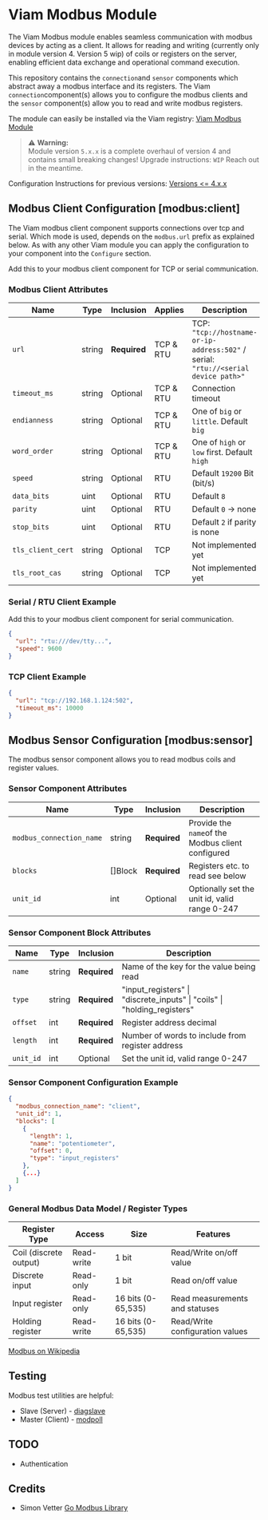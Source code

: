 # Viam Modbus Module

The Viam Modbus module enables seamless communication with modbus devices by acting as a client.
It allows for reading and writing (currently only in module version 4. Version 5 wip) of coils or registers on the server, enabling efficient data exchange and operational command execution.

This repository contains the `connection`and `sensor` components which abstract away a modbus interface and its registers.
The Viam `connection`component(s) allows you to configure the modbus clients and the `sensor` component(s) allow you to read and write modbus registers.

The module can easily be installed via the Viam registry:
[Viam Modbus Module](https://app.viam.com/module/viam-soleng/viam-modbus)

> ⚠️ **Warning:**  
> Module version `5.x.x` is a complete overhaul of version 4 and contains small breaking changes!
> Upgrade instructions: `WIP` Reach out in the meantime.

Configuration Instructions for previous versions: [Versions <= 4.x.x](https://github.com/viam-soleng/viam-modbus/tree/1b4d2b5eff74fc4ae759ce06350f41a52aae1044)

## Modbus Client Configuration [modbus:client]

The Viam modbus client component supports connections over tcp and serial. Which mode is used, depends on the `modbus.url` prefix as explained below.
As with any other Viam module you can apply the configuration to your component into the `Configure` section.

Add this to your modbus client component for TCP or serial communication.

### Modbus Client Attributes

| Name              | Type   | Inclusion    | Applies   | Description                                                                        |
| ----------------- | ------ | ------------ | --------- | ---------------------------------------------------------------------------------- |
| `url`             | string | **Required** | TCP & RTU | TCP: `"tcp://hostname-or-ip-address:502"` / serial: `"rtu://<serial device path>"` |
| `timeout_ms`      | string | Optional     | TCP & RTU | Connection timeout                                                                 |
| `endianness`      | string | Optional     | TCP & RTU | One of `big` or `little`. Default `big`                                            |
| `word_order`      | string | Optional     | TCP & RTU | One of `high` or `low` first. Default `high`                                       |
| `speed`           | string | Optional     | RTU       | Default `19200` Bit (bit/s)                                                        |
| `data_bits`       | uint   | Optional     | RTU       | Default `8`                                                                        |
| `parity`          | uint   | Optional     | RTU       | Default `0` -> none                                                                |
| `stop_bits`       | uint   | Optional     | RTU       | Default `2` if parity is none                                                      |
| `tls_client_cert` | string | Optional     | TCP       | Not implemented yet                                                                |
| `tls_root_cas`    | string | Optional     | TCP       | Not implemented yet                                                                |

### Serial / RTU Client Example

Add this to your modbus client component for serial communication.

```json
{
  "url": "rtu:///dev/tty...",
  "speed": 9600
}
```

### TCP Client Example

```json
{
  "url": "tcp://192.168.1.124:502",
  "timeout_ms": 10000
}
```

## Modbus Sensor Configuration [modbus:sensor]

The modbus sensor component allows you to read modbus coils and register values.

### Sensor Component Attributes

| Name                     | Type    | Inclusion    | Description                                       |
| ------------------------ | ------- | ------------ | ------------------------------------------------- |
| `modbus_connection_name` | string  | **Required** | Provide the `name`of the Modbus client configured |
| `blocks`                 | []Block | **Required** | Registers etc. to read see below                  |
| `unit_id`                | int     | Optional     | Optionally set the unit id, valid range 0-247     |

### Sensor Component Block Attributes

| Name      | Type   | Inclusion    | Description                                                              |
| --------- | ------ | ------------ | ------------------------------------------------------------------------ |
| `name`    | string | **Required** | Name of the key for the value being read                                 |
| `type`    | string | **Required** | "input_registers" \| "discrete_inputs" \| "coils" \| "holding_registers" |
| `offset`  | int    | **Required** | Register address decimal                                                 |
| `length`  | int    | **Required** | Number of words to include from register address                         |
| `unit_id` | int    | Optional     | Set the unit id, valid range 0-247                                       |

### Sensor Component Configuration Example

```json
{
  "modbus_connection_name": "client",
  "unit_id": 1,
  "blocks": [
    {
      "length": 1,
      "name": "potentiometer",
      "offset": 0,
      "type": "input_registers"
    },
    {...}
  ]
}
```

### General Modbus Data Model / Register Types

| Register Type          | Access     | Size               | Features                        |
| ---------------------- | ---------- | ------------------ | ------------------------------- |
| Coil (discrete output) | Read-write | 1 bit              | Read/Write on/off value         |
| Discrete input         | Read-only  | 1 bit              | Read on/off value               |
| Input register         | Read-only  | 16 bits (0-65,535) | Read measurements and statuses  |
| Holding register       | Read-write | 16 bits (0-65,535) | Read/Write configuration values |

[Modbus on Wikipedia](https://en.wikipedia.org/wiki/Modbus)

## Testing

Modbus test utilities are helpful:

- Slave (Server) - [diagslave](https://www.modbusdriver.com/diagslave.html)
- Master (Client) - [modpoll](https://www.modbusdriver.com/modpoll.html)

## TODO

- Authentication

## Credits

- Simon Vetter [Go Modbus Library](https://github.com/simonvetter/modbus)
